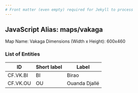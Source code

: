 ```yaml
---
# Front matter (even empty) required for Jekyll to process
---
```


## JavaScript Alias: maps/vakaga

Map Name: Vakaga
Dimensions (Width x Height): 600x460

### List of Entities

ID | Short label | Label
---|---|---|
CF.VK.BI|BI|Birao
CF.VK.OU|OU|Ouanda Djallé
